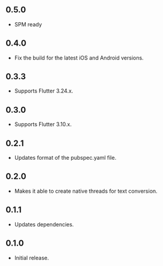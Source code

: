 ## 0.5.0

- SPM ready

## 0.4.0

- Fix the build for the latest iOS and Android versions.

## 0.3.3

- Supports Flutter 3.24.x.

## 0.3.0

- Supports Flutter 3.10.x.

## 0.2.1

- Updates format of the pubspec.yaml file.

## 0.2.0

- Makes it able to create native threads for text conversion.

## 0.1.1

- Updates dependencies.

## 0.1.0

- Initial release.
